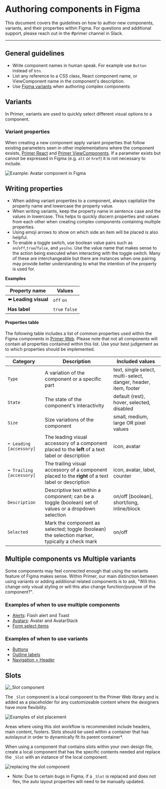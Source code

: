 # Authoring components in Figma

This document covers the guidelines on how to author new components, variants, and their properties within Figma. For questions and additional support, please reach out in the #primer channel in Slack.

---

## General guidelines

- Write component names in human speak. For example use `Button` instead of `btn`.
- List any reference to a CSS class, React component name, or ViewComponent name in the component's description.
- Use [Figma variants](https://help.figma.com/hc/en-us/articles/360056440594-Create-and-use-variants) when authoring complex components

## Variants

In Primer, variants are used to quickly select different visual options to a component. 

### Variant properties

When creating a new component apply variant properties that follow existing parameters seen in other implementations where the component exsists, [Primer React](https://primer.style/react/) and [Primer ViewComponents](https://primer.style/view-components/). If a parameter exists but cannot be expressed in Figma (e.g. `alt` or `href`) it is not necessary to include.

![Example: Avatar component in Figma](https://user-images.githubusercontent.com/10384315/131897226-b5253552-f13f-4e85-8226-d6ca2b34d938.png)

## Writing properties

- When adding variant properties to a component, always capitalize the property name and lowercase the property value.
- When writing variants, keep the property name in sentence case and the values in lowercase. This helps to quickly discern properties and values from each other when creating complex components containing multiple properties.
- Using emoji arrows to show on which side an item will be placed is also helpful.
- To enable a toggle switch, use boolean value pairs such as `on`/`off`,`true`/`false`, and `yes`/`no`. Use the value name that makes sense to the action being executed when interacting with the toggle switch. Many of these are interchangeable but there are instances when one pairing may provide better understanding to what the intention of the property is used for.

**Examples**

| Property name | Values |
|--------|--------|
| **⬅️ Leading visual** | `off` `on` | 
| **Has label** | `true` `false` |

#### Properties table

The following table includes a list of common properties used within the Figma components in [Primer Web](https://www.figma.com/file/GCvY3Qv8czRgZgvl1dG6lp/Primer-Web?node-id=179%3A3870). Please note that not all components will contain all properties contained within this list. Use your best judgement as to which properties should be implemented.

| Category | Description | Included values |
|--------|--------|--------|
| `Type` | A variation of the component or a specific part | text, single select, multi-select, danger, header, item, footer | 
| `State` | The state of the component's interactivity | default (rest), hover, selected, disabled | 
| `Size` | Size variations of the component | small, medium, large OR pixel values | 
| `⬅️ Leading  [accessory]` | The leading visual accessory of a component placed to the **left** of a text label or description | icon, avatar |
| `➡️ Trailing [accessory]` | The trailing visual accessory of a component placed to the **right** of a text label or description | icon, avatar, label, counter |
| `Description` | Descriptive text within a component; can be a toggle (boolean) set of values or a dropdown selection | on/off [boolean], short/long, inline/block |
|  `Selected` | Mark the component as selected; toggle (boolean) the selection marker, typically a check mark | on/off |

## Multiple components vs Multiple variants

Some components may feel connected enough that using the variants feature of Figma makes sense. Within Primer, our main distinction between using variants or adding additional related components is to ask, "Will this change only visual styling or will this also change function/purpose of the component?".

### Examples of when to use multiple components

- [Alerts](https://www.figma.com/file/GCvY3Qv8czRgZgvl1dG6lp/?node-id=142%3A597): Flash alert and Toast
- [Avatars](https://www.figma.com/file/GCvY3Qv8czRgZgvl1dG6lp/?node-id=179%3A3870): Avatar and AvatarStack
- [Form select items](https://www.figma.com/file/GCvY3Qv8czRgZgvl1dG6lp/Primer-Web?node-id=1143%3A1104)

### Examples of when to use variants

- [Buttons](https://www.figma.com/file/GCvY3Qv8czRgZgvl1dG6lp/?node-id=136%3A1805)
- [Outline labels](https://www.figma.com/file/GCvY3Qv8czRgZgvl1dG6lp/Primer-Web?node-id=3813%3A3)
- [Navigation > Header](https://www.figma.com/file/GCvY3Qv8czRgZgvl1dG6lp/Primer-Web?node-id=4287%3A7)

## Slots

![_Slot component](https://user-images.githubusercontent.com/10384315/137150003-9d731aac-3c26-4fdb-88d0-468e9e8399bc.png)


The `_Slot` component is a local component to the Primer Web library and is added as a placeholder for any customizeable content where the designers have more flexibility.

![Examples of slot placement](https://user-images.githubusercontent.com/10384315/137150107-fe5ab70d-4235-44a7-bb18-daceca77c1f9.png)

Areas where using this slot workflow is recommended include headers, main content, footers. Slots should be used within a container that has autolayout in order to dynamically fit its parent container*.

When using a component that contains slots within your own design file, create a local component that has the specific contents needed and replace the `_Slot` with an instance of the local component. 

![replacing the slot component](https://user-images.githubusercontent.com/10384315/137149864-84a32917-4a33-44a9-8079-b0485edfc537.png)

* Note: Due to certain bugs in Figma, if a `_Slot` is replaced and does not flex, the auto layout properties will need to be manually updated. 
